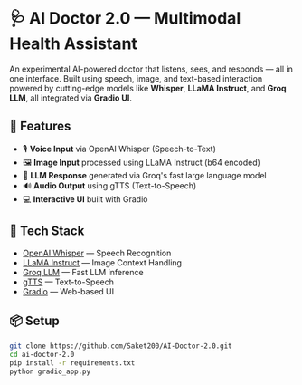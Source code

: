 # 🩺 AI Doctor 2.0 — Multimodal Health Assistant

An experimental AI-powered doctor that listens, sees, and responds — all in one interface. Built using speech, image, and text-based interaction powered by cutting-edge models like **Whisper**, **LLaMA Instruct**, and **Groq LLM**, all integrated via **Gradio UI**.

## 🚀 Features

- 🎙️ **Voice Input** via OpenAI Whisper (Speech-to-Text)
- 🖼️ **Image Input** processed using LLaMA Instruct (b64 encoded)
- 🧠 **LLM Response** generated via Groq's fast large language model
- 🔊 **Audio Output** using gTTS (Text-to-Speech)
- 💻 **Interactive UI** built with Gradio

## 🧩 Tech Stack

- [OpenAI Whisper](https://openai.com/research/whisper) — Speech Recognition  
- [LLaMA Instruct](https://ai.meta.com/llama/) — Image Context Handling  
- [Groq LLM](https://groq.com/) — Fast LLM inference  
- [gTTS](https://pypi.org/project/gTTS/) — Text-to-Speech  
- [Gradio](https://gradio.app/) — Web-based UI

## 📦 Setup

```bash
git clone https://github.com/Saket200/AI-Doctor-2.0.git
cd ai-doctor-2.0
pip install -r requirements.txt
python gradio_app.py
